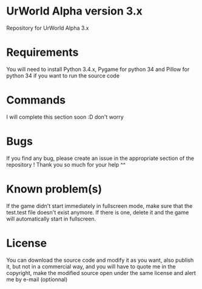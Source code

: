 # UrWorld Alpha version 3.x
Repository for UrWorld Alpha 3.x

# Requirements
You will need to install Python 3.4.x, Pygame for python 34 and Pillow for python 34 if you want to run the source code

# Commands
I will complete this section soon :D don't worry

# Bugs
If you find any bug, please create an issue in the appropriate section of the repository ! Thank you so much for your help ^^

# Known problem(s)
If the game didn't start immediately in fullscreen mode, make sure that the test.test file doesn't exist anymore. If there is one, delete it and the game will automatically start in fullscreen.

# License
You can download the source code and modify it as you want, also publish it, but not in a commercial way, and you will have to quote me in the copyright, make the modified source open under the same license and alert me by e-mail (optionnal)
